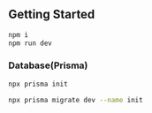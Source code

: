 ## Getting Started

```bash
npm i
npm run dev
```

### Database(Prisma)
```bash
npx prisma init
```

```bash
npx prisma migrate dev --name init
```
